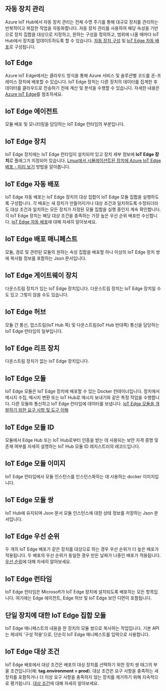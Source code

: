 ## <a name="automatic-device-management"></a>자동 장치 관리
Azure IoT Hub에서 자동 장치 관리는 전체 수명 주기를 통해 대규모 장치를 관리하는 반복적이고 복잡한 작업을 자동화합니다. 자동 장치 관리를 사용하여 해당 속성을 기반으로 장치 집합을 대상으로 지정하고, 원하는 구성을 정의하고, 범위에 나올 때마다 IoT Hub에서 장치를 업데이트하도록 할 수 있습니다.  [자동 장치 구성](../articles/iot-hub/iot-hub-auto-device-config.md) 및 [IoT Edge 자동 배포](../articles/iot-edge/how-to-deploy-monitor.md)로 구성됩니다.

## <a name="iot-edge"></a>IoT Edge
Azure IoT Edge에서는 클라우드 방식을 통해 Azure 서비스 및 솔루션별 코드를 온-프레미스 장치에 배포할 수 있습니다. IoT Edge 장치는 다른 장치의 데이터를 집계한 후 데이터를 클라우드로 전송하기 전에 계산 및 분석을 수행할 수 있습니다. 자세한 내용은 [Azure IoT Edge](https://docs.microsoft.com/azure/iot-edge/)를 참조하세요.

## <a name="iot-edge-agent"></a>IoT Edge 에이전트
모듈 배포 및 모니터링을 담당하는 IoT Edge 런타임의 부분입니다.

## <a name="iot-edge-device"></a>IoT Edge 장치
IoT Edge 장치에는 IoT Edge 런타임이 설치되어 있고 장치 세부 정보에 **IoT Edge 장치**로 플래그가 지정되어 있습니다. [Linux에서 시뮬레이션트된 장치에 Azure IoT Edge 배포 - 미리 보기](https://docs.microsoft.com/azure/iot-edge/tutorial-simulate-device-linux) 방법을 알아봅니다.

## <a name="iot-edge-automatic-deployment"></a>IoT Edge 자동 배포
IoT Edge 자동 배포는 IoT Edge 장치의 대상 집합이 IoT Edge 모듈 집합을 실행하도록 구성합니다. 각 배포는 새 장치가 만들어지거나 대상 조건과 일치하도록 수정되더라도 대상 조건과 일치하는 모든 장치가 지정된 모듈 집합을 실행 중인지 계속 확인합니다. 각 IoT Edge 장치는 해당 대상 조건을 충족하는 가장 높은 우선 순위 배포만 수신합니다. [IoT Edge 자동 배포](https://docs.microsoft.com/azure/iot-edge/module-deployment-monitoring)에 대해 자세히 알아보세요.

## <a name="iot-edge-deployment-manifest"></a>IoT Edge 배포 매니페스트
모듈, 경로 및 관련된 모듈의 원하는 속성 집합을 배포할 하나 이상의 IoT Edge 장치 쌍에 복사될 정보를 포함하는 Json 문서입니다.

## <a name="iot-edge-gateway-device"></a>IoT Edge 게이트웨이 장치
다운스트림 장치가 있는 IoT Edge 장치입니다. 다운스트림 장치는 IoT Edge 장치일 수도 있고 그렇지 않을 수도 있습니다.

## <a name="iot-edge-hub"></a>IoT Edge 허브
모듈 간 통신, 업스트림(IoT Hub 쪽) 및 다운스트림(IoT Hub 반대쪽) 통신을 담당하는 IoT Edge 런타임의 일부입니다. 

## <a name="iot-edge-leaf-device"></a>IoT Edge 리프 장치
다운스트림 장치가 없는 IoT Edge 장치입니다. 

## <a name="iot-edge-module"></a>IoT Edge 모듈
IoT Edge 모듈은 IoT Edge 장치에 배포할 수 있는 Docker 컨테이너입니다. 장치에서 메시지 수집, 메시지 변환 또는 IoT Hub로 메시지 보내기와 같은 특정 작업을 수행합니다. 다른 모듈와 통신하고 IoT Edge 런타임에 데이터를 보냅니다. [IoT Edge 모듈을 개발하기 위한 요구 사항 및 도구 이해](https://docs.microsoft.com/azure/iot-edge/module-development)

## <a name="iot-edge-module-identity"></a>IoT Edge 모듈 ID
모듈에서 Edge Hub 또는 IoT Hub로부터 인증을 받는 데 사용되는 보안 자격 증명 및 존재 여부를 자세히 설명하는 IoT Hub 모듈 ID 레지스트리의 레코드입니다.

## <a name="iot-edge-module-image"></a>IoT Edge 모듈 이미지
IoT Edge 런타임에서 모듈 인스턴스를 인스턴스화하는 데 사용하는 docker 이미지입니다.

## <a name="iot-edge-module-twin"></a>IoT Edge 모듈 쌍
IoT Hub에 유지되며 Json 문서 모듈 인스턴스에 대한 상태 정보를 저장하는 Json 문서입니다.

## <a name="iot-edge-priority"></a>IoT Edge 우선 순위
두 개의 IoT Edge 배포가 같은 장치를 대상으로 하는 경우 우선 순위가 더 높은 배포가 적용됩니다. 두 배포의 우선 순위가 동일한 경우 만든 날짜가 나중인 배포가 적용됩니다. [우선 순위](https://docs.microsoft.com/azure/iot-edge/module-deployment-monitoring#priority)에 대해 자세히 알아보세요.

## <a name="iot-edge-runtime"></a>IoT Edge 런타임
IoT Edge 런타임은 Microsoft가 IoT Edge 장치에 설치되도록 배포하는 모든 항목입니다. 여기에는 Edge 에이전트, Edge 허브 및 IoT Edge 보안 디먼이 포함됩니다.

## <a name="iot-edge-set-modules-to-a-single-device"></a>단일 장치에 대한 IoT Edge 집합 모듈
IoT Edge 매니페스트의 내용을 한 장치의 모듈 쌍으로 복사하는 작업입니다. 기본 API는 제네릭 '구성 적용'으로, 단순히 IoT Edge 매니페스트를 입력으로 사용합니다.

## <a name="iot-edge-target-condition"></a>IoT Edge 대상 조건
IoT Edge 배포에서 대상 조건은 배포의 대상 장치를 선택하기 위한 장치 쌍 태그의 부울 조건입니다(예: **tag.environment = prod**). 대상 조건은 요구 사항을 충족하는 새 장치를 포함하거나 더 이상 요구 사항을 충족하지 않는 장치를 제거하기 위해 지속적으로 평가됩니다. [대상 조건](https://docs.microsoft.com/azure/iot-edge/module-deployment-monitoring#target-condition)에 대해 자세히 알아보세요.